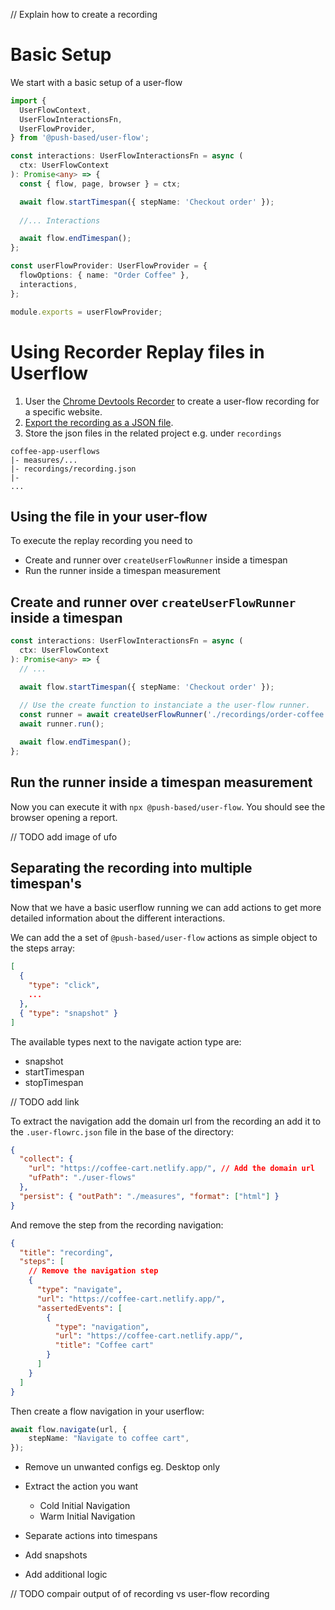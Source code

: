 // Explain how to create a recording

# Basic Setup

We start with a basic setup of a user-flow

```ts
import {
  UserFlowContext,
  UserFlowInteractionsFn,
  UserFlowProvider,
} from '@push-based/user-flow';

const interactions: UserFlowInteractionsFn = async (
  ctx: UserFlowContext
): Promise<any> => {
  const { flow, page, browser } = ctx;

  await flow.startTimespan({ stepName: 'Checkout order' });
  
  //... Interactions

  await flow.endTimespan();
};

const userFlowProvider: UserFlowProvider = {
  flowOptions: { name: "Order Coffee" },
  interactions,
};

module.exports = userFlowProvider;
```


# Using Recorder Replay files in Userflow

1. User the [Chrome Devtools Recorder](https://developer.chrome.com/docs/devtools/recorder/#open) to create a user-flow recording for a specific website.
2. [Export the recording as a JSON file](https://developer.chrome.com/docs/devtools/recorder/reference/#:~:text=Export%20as%20a%20JSON%20file).
3. Store the json files in the related project e.g. under `recordings`

```
coffee-app-userflows
|- measures/...
|- recordings/recording.json
|- 
... 
```

## Using the file in your user-flow

To execute the replay recording you need to
- Create and runner over `createUserFlowRunner` inside a timespan
- Run the runner inside a timespan measurement 

## Create and runner over `createUserFlowRunner` inside a timespan

```typescript
const interactions: UserFlowInteractionsFn = async (
  ctx: UserFlowContext
): Promise<any> => {
  // ...

  await flow.startTimespan({ stepName: 'Checkout order' });
  
  // Use the create function to instanciate a the user-flow runner.
  const runner = await createUserFlowRunner('./recordings/order-coffee.replay.json')
  await runner.run();

  await flow.endTimespan();
};
```

## Run the runner inside a timespan measurement 

Now you can execute it with `npx @push-based/user-flow`. 
You should see the browser opening a report.

// TODO add image of ufo 

## Separating the recording into multiple timespan's

Now that we have a basic userflow running we can add actions to get more detailed information about the different interactions. 

We can add the a set of `@push-based/user-flow` actions as simple object to the steps array:

```json
[
  { 
    "type": "click",
    ...
  },
  { "type": "snapshot" }
]
```

The available types next to the navigate action type are:
- snapshot
- startTimespan
- stopTimespan

// TODO add link

To extract the navigation add the domain url from the recording an add it to the `.user-flowrc.json` file in the base of the directory: 

```json
{
  "collect": {
    "url": "https://coffee-cart.netlify.app/", // Add the domain url
    "ufPath": "./user-flows"
  },
  "persist": { "outPath": "./measures", "format": ["html"] }
} 
```
And remove the step from the recording navigation:
```json
{
  "title": "recording",
  "steps": [
    // Remove the navigation step
    {
      "type": "navigate",
      "url": "https://coffee-cart.netlify.app/",
      "assertedEvents": [
        {
          "type": "navigation",
          "url": "https://coffee-cart.netlify.app/",
          "title": "Coffee cart"
        }
      ]
    }
  ]
}
```

Then create a flow navigation in your userflow:

```ts
await flow.navigate(url, {
    stepName: "Navigate to coffee cart",
});
```

- Remove un unwanted configs eg. Desktop only
- Extract the action you want 
  - Cold Initial Navigation
  - Warm Initial Navigation

- Separate actions into timespans
- Add snapshots
- Add additional logic


// TODO compair output of of recording vs user-flow recording

